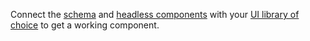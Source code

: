 Connect the [schema](#schema) and [headless components](#data-access) with your [UI library of choice](/docs/recipes/how-to-use#usage) to get a working component.